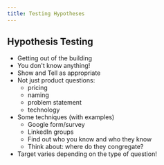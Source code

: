 ```yaml
---
title: Testing Hypotheses
---
```


## Hypothesis Testing

* Getting out of the building
* You don't know anything!
* Show and Tell as appropriate
* Not just product questions: 
	* pricing
	* naming
	* problem statement
	* technology
* Some techniques (with examples)
	* Google form/survey
	* LinkedIn groups
	* Find out who you know and who they know
	* Think about: where do they congregate?
* Target varies depending on the type of question!
